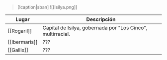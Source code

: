 > [!caption|sban] 
> ![[Isilya.png]]

| Lugar  | Descripción | 
|-------|-----| 
| [[Rogaril]] | Capital de Isilya, gobernada por "Los Cinco", multirracial. | 
| [[Ibermaris]]   |  ??? | 
| [[Gallix]] | ???  | 
